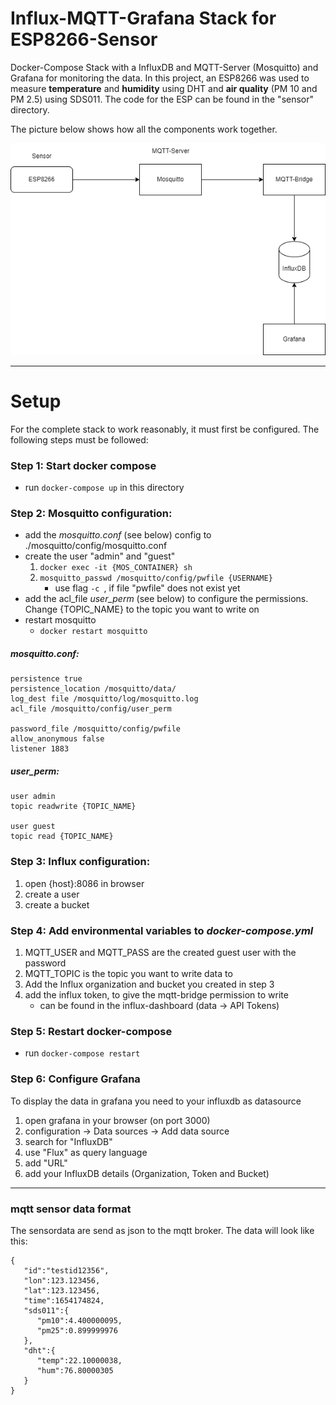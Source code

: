 # Influx-MQTT-Grafana Stack for ESP8266-Sensor


Docker-Compose Stack with a InfluxDB and MQTT-Server (Mosquitto) and Grafana for monitoring the data. In this project, an ESP8266 was used to measure **temperature** and **humidity** using DHT and **air quality** (PM 10 and PM 2.5) using SDS011. The code for the ESP can be found in the "sensor" directory.

The picture below shows how all the components work together.

![diagram](./diagram.png?raw=true "diagram")

---
# Setup
For the complete stack to work reasonably, it must first be configured.
The following steps must be followed:

### Step 1: Start docker compose
- run ```docker-compose up``` in this directory

### Step 2: Mosquitto configuration:
- add the *mosquitto.conf* (see below) config to ./mosquitto/config/mosquitto.conf
- create the user "admin" and "guest"
  1. ```docker exec -it {MOS_CONTAINER} sh```
  2. ```mosquitto_passwd /mosquitto/config/pwfile {USERNAME}```
       - use flag ```-c ```, if file "pwfile" does not exist yet
- add the acl_file *user_perm* (see below) to configure the permissions. Change {TOPIC_NAME} to the topic you want to write on
- restart mosquitto
  - ```docker restart mosquitto```


##### mosquitto.conf:
```
persistence true
persistence_location /mosquitto/data/
log_dest file /mosquitto/log/mosquitto.log
acl_file /mosquitto/config/user_perm

password_file /mosquitto/config/pwfile
allow_anonymous false
listener 1883

```

##### user_perm:
```
user admin
topic readwrite {TOPIC_NAME}

user guest
topic read {TOPIC_NAME}
```


### Step 3: Influx configuration:
1. open {host}:8086 in browser
2. create a user
3. create a bucket

### Step 4: Add environmental variables to *docker-compose.yml*
1. MQTT_USER and MQTT_PASS are the created guest user with the password
2. MQTT_TOPIC is the topic you want to write data to
3. Add the Influx organization and bucket you created in step 3
4. add the influx token, to give the mqtt-bridge permission to write
   - can be found in the influx-dashboard (data -> API Tokens)

### Step 5: Restart docker-compose
- run ```docker-compose restart```

### Step 6: Configure Grafana
To display the data in grafana you need to your influxdb as datasource
1. open grafana in your browser (on port 3000)
2. configuration -> Data sources -> Add data source
3. search for "InfluxDB"
4. use "Flux" as query language
5. add "URL"
6. add your InfluxDB details (Organization, Token and Bucket)

---

### mqtt sensor data format
The sensordata are send as json to the mqtt broker. The data will look like this:
```
{
   "id":"testid12356",
   "lon":123.123456,
   "lat":123.123456,
   "time":1654174824,
   "sds011":{
      "pm10":4.400000095,
      "pm25":0.899999976
   },
   "dht":{
      "temp":22.10000038,
      "hum":76.80000305
   }
}

```
